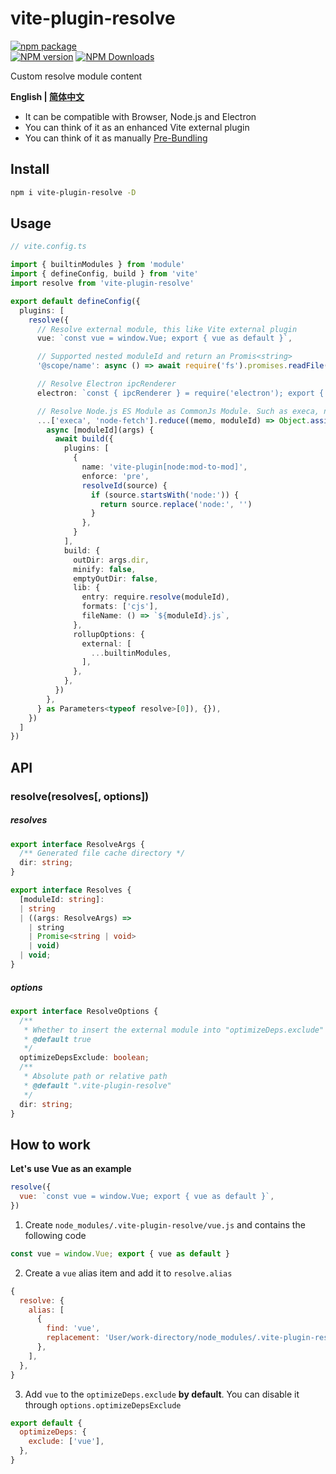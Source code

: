 # vite-plugin-resolve

[![npm package](https://nodei.co/npm/vite-plugin-resolve.png?downloads=true&downloadRank=true&stars=true)](https://www.npmjs.com/package/vite-plugin-resolve)
<br/>
[![NPM version](https://img.shields.io/npm/v/vite-plugin-resolve.svg?style=flat)](https://npmjs.org/package/vite-plugin-resolve)
[![NPM Downloads](https://img.shields.io/npm/dm/vite-plugin-resolve.svg?style=flat)](https://npmjs.org/package/vite-plugin-resolve)

Custom resolve module content

**English | [简体中文](https://github.com/caoxiemeihao/vite-plugins/blob/main/packages/resolve/README.zh-CN.md)**

- It can be compatible with Browser, Node.js and Electron
- You can think of it as an enhanced Vite external plugin
- You can think of it as manually [Pre-Bundling](https://vitejs.dev/guide/dep-pre-bundling.html)

## Install

```bash
npm i vite-plugin-resolve -D
```

## Usage

```ts
// vite.config.ts

import { builtinModules } from 'module'
import { defineConfig, build } from 'vite'
import resolve from 'vite-plugin-resolve'

export default defineConfig({
  plugins: [
    resolve({
      // Resolve external module, this like Vite external plugin
      vue: `const vue = window.Vue; export { vue as default }`,

      // Supported nested moduleId and return an Promis<string>
      '@scope/name': async () => await require('fs').promises.readFile('path', 'utf-8'),

      // Resolve Electron ipcRenderer
      electron: `const { ipcRenderer } = require('electron'); export { ipcRenderer };`,

      // Resolve Node.js ES Module as CommonJs Module. Such as execa, node-fetch
      ...['execa', 'node-fetch'].reduce((memo, moduleId) => Object.assign(memo, {
        async [moduleId](args) {
          await build({
            plugins: [
              {
                name: 'vite-plugin[node:mod-to-mod]',
                enforce: 'pre',
                resolveId(source) {
                  if (source.startsWith('node:')) {
                    return source.replace('node:', '')
                  }
                },
              }
            ],
            build: {
              outDir: args.dir,
              minify: false,
              emptyOutDir: false,
              lib: {
                entry: require.resolve(moduleId),
                formats: ['cjs'],
                fileName: () => `${moduleId}.js`,
              },
              rollupOptions: {
                external: [
                  ...builtinModules,
                ],
              },
            },
          })
        },
      } as Parameters<typeof resolve>[0]), {}),
    })
  ]
})
```

## API

### resolve(resolves[, options])

##### resolves

```ts
export interface ResolveArgs {
  /** Generated file cache directory */
  dir: string;
}

export interface Resolves {
  [moduleId: string]:
  | string
  | ((args: ResolveArgs) =>
    | string
    | Promise<string | void>
    | void)
  | void;
}
```

##### options

```ts
export interface ResolveOptions {
  /**
   * Whether to insert the external module into "optimizeDeps.exclude"
   * @default true
   */
  optimizeDepsExclude: boolean;
  /**
   * Absolute path or relative path
   * @default ".vite-plugin-resolve"
   */
  dir: string;
}
```

## How to work

**Let's use Vue as an example**

```js
resolve({
  vue: `const vue = window.Vue; export { vue as default }`,
})
```

1. Create `node_modules/.vite-plugin-resolve/vue.js` and contains the following code

```js
const vue = window.Vue; export { vue as default }
```

2. Create a `vue` alias item and add it to `resolve.alias`

```js
{
  resolve: {
    alias: [
      {
        find: 'vue',
        replacement: 'User/work-directory/node_modules/.vite-plugin-resolve/vue.js',
      },
    ],
  },
}
```

3. Add `vue` to the `optimizeDeps.exclude` **by default**. You can disable it through `options.optimizeDepsExclude`

```js
export default {
  optimizeDeps: {
    exclude: ['vue'],
  },
}
```